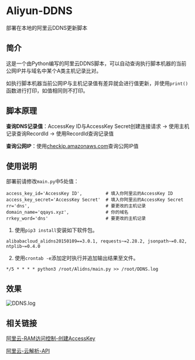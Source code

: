 # Aliyun-DDNS

部署在本地的阿里云DDNS更新脚本

## 简介

这是一个由Python编写的阿里云DDNS脚本，可以自动查询执行脚本机器的当前公网IP并与域名中某个A类主机记录比对。

如执行脚本机器当前公网IP与主机记录值有差异就会进行值更新，并使用`print()`函数进行打印，如值相同则不打印。

## 脚本原理

**查询DNS记录值**：AccessKey ID与AccessKey Secret创建连接请求 -> 使用主机记录查询RecordId -> 使用RecordId查询记录值

**查询公网IP**：使用[checkip.amazonaws.com](http://checkip.amazonaws.com)查询公网IP值

## 使用说明

部署前请修改`main.py`中5处值：

```
access_key_id='AccessKey ID',         # 填入你阿里云的AccessKey ID
access_key_secret='AccessKey Secret'  # 填入你阿里云的AccessKey Secret
rr='dns',                             # 要更改的主机记录
domain_name='qqays.xyz',              # 你的域名
rrkey_word='dns'                      # 要更改的主机记录
```

1. 使用`pip3 install`安装如下软件包。

```
alibabacloud_alidns20150109==3.0.1, requests~=2.28.2, jsonpath~=0.82, ntplib~=0.4.0
```

2. 使用`crontab -e`添加定时执行并追加输出结果至文件。
```
*/5 * * * * python3 /root/Alidns/main.py >> /root/DDNS.log
```

## 效果

![DDNS.log](https://i.328888.xyz/2023/02/01/8LNyv.png)

## 相关链接

[阿里云-RAM访问控制-创建AccessKey](https://ram.console.aliyun.com/manage/ak)

[阿里云-云解析-API](https://next.api.aliyun.com/api/Alidns/2015-01-09)
